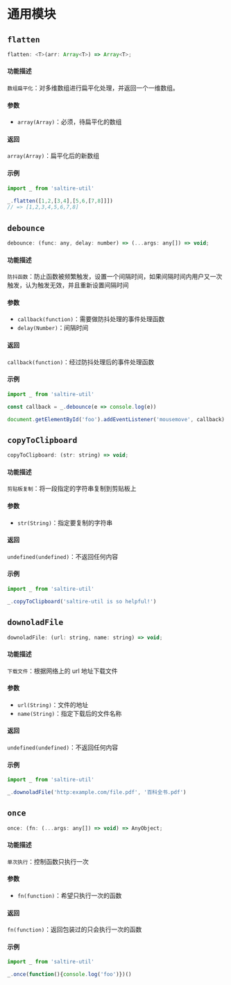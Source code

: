 # 通用模块

## `flatten` <Badge text="0.0.1+"/>

``` javascript
flatten: <T>(arr: Array<T>) => Array<T>;
```

#### 功能描述

`数组扁平化`：对多维数组进行扁平化处理，并返回一个一维数组。

#### 参数

- `array(Array)`：必须，待扁平化的数组

#### 返回

`array(Array)`：扁平化后的新数组

#### 示例

``` javascript
import _ from 'saltire-util'

_.flatten([1,2,[3,4],[5,6,[7,8]]])
// => [1,2,3,4,5,6,7,8]
```

## `debounce` <Badge text="0.0.1+"/>

``` javascript
debounce: (func: any, delay: number) => (...args: any[]) => void;
```

#### 功能描述

`防抖函数`：防止函数被频繁触发，设置一个间隔时间，如果间隔时间内用户又一次触发，认为触发无效，并且重新设置间隔时间

#### 参数

- `callback(function)`：需要做防抖处理的事件处理函数
- `delay(Number)`：间隔时间

#### 返回

`callback(function)`：经过防抖处理后的事件处理函数

#### 示例

``` javascript
import _ from 'saltire-util'

const callback = _.debounce(e => console.log(e))

document.getElementById('foo').addEventListener('mousemove', callback)
```

## `copyToClipboard` <Badge text="0.0.1+"/>

``` javascript
copyToClipboard: (str: string) => void;
```

#### 功能描述

`剪贴板复制`：将一段指定的字符串复制到剪贴板上

#### 参数

- `str(String)`：指定要复制的字符串

#### 返回

`undefined(undefined)`：不返回任何内容

#### 示例

``` javascript
import _ from 'saltire-util'

_.copyToClipboard('saltire-util is so helpful!')
```

## `downoladFile` <Badge text="0.0.1+"/>

``` javascript
downoladFile: (url: string, name: string) => void;
```

#### 功能描述

`下载文件`：根据网络上的 url 地址下载文件

#### 参数

- `url(String)`：文件的地址
- `name(String)`：指定下载后的文件名称

#### 返回

`undefined(undefined)`：不返回任何内容

#### 示例

``` javascript
import _ from 'saltire-util'

_.downoladFile('http:example.com/file.pdf', '百科全书.pdf')
```

## `once` <Badge text="0.0.1+"/>

``` javascript
once: (fn: (...args: any[]) => void) => AnyObject;
```

#### 功能描述

`单次执行`：控制函数只执行一次

#### 参数

- `fn(function)`：希望只执行一次的函数

#### 返回

`fn(function)`：返回包装过的只会执行一次的函数

#### 示例

``` javascript
import _ from 'saltire-util'

_.once(function(){console.log('foo')})()
```